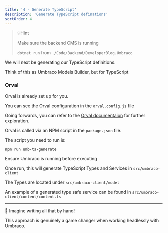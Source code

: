 ```yaml
---
title: '4 - Generate TypeScript'
description: 'Generate TypeScript definations'
sortOrder: 4
---
```


> 💡Hint
>
> Make sure the backend CMS is running
>
> `dotnet run` from `./Code/Backend/DeveloperBlog.Umbraco`

We will next be generating our TypeScript definitions.

Think of this as Umbraco Models Builder, but for TypeScript

### Orval

Orval is already set up for you.

You can see the Orval configuration in the `orval.config.js` file

Going forwards, you can refer to the [Orval documentaion](https://orval.dev/overview) for further exploration.

Orval is called via an NPM script in the `package.json` file.

The script you need to run is:

```
npm run umb-ts-generate
```

Ensure Umbraco is running before executing

Once run, this will generate TypeScript Types and Services in `src/umbraco-client`

The Types are located under `src/umbraco-client/model`

An example of a generated type safe service can be found in `src/umbraco-client/content/content.ts`

---

🤯 Imagine writing all that by hand!

This approach is genuinely a game changer when working headlessly with Umbraco.
